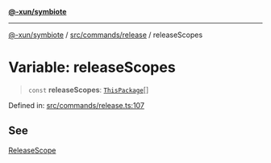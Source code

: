 [**@-xun/symbiote**](../../../../README.md)

***

[@-xun/symbiote](../../../../README.md) / [src/commands/release](../README.md) / releaseScopes

# Variable: releaseScopes

> `const` **releaseScopes**: [`ThisPackage`](../../../configure/enumerations/ThisPackageGlobalScope.md#thispackage)[]

Defined in: [src/commands/release.ts:107](https://github.com/Xunnamius/symbiote/blob/a0fabf117a4e10cf68aa181dc5bfba0344eaceea/src/commands/release.ts#L107)

## See

[ReleaseScope](../../../configure/enumerations/ThisPackageGlobalScope.md)
